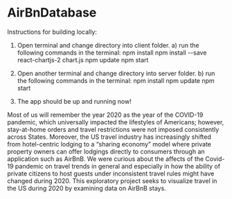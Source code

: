 # AirBnDatabase

Instructions for building locally:

1. Open terminal and change directory into client folder.
   a) run the following commands in the terminal:
        npm install
        npm install --save react-chartjs-2 chart.js
        npm update
        npm start

2. Open another terminal and change directory into server folder.
    b) run the following commands in the terminal:
        npm install
        npm update
        npm start

3. The app should be up and running now!


Most of us will remember the year 2020 as the year of the COVID-19 pandemic, which universally impacted the lifestyles of Americans; however, stay-at-home orders and travel restrictions were not imposed consistently across States.  Moreover, the US travel industry has increasingly shifted from hotel-centric lodging to a “sharing economy” model where private property owners can offer lodgings directly to consumers through an application such as AirBnB.  We were curious about the affects of the Covid-19 pandemic on travel trends in general and especially in how the ability of private citizens to host guests under inconsistent travel rules might have changed during 2020.  This exploratory project seeks to visualize travel in the US during 2020 by examining data on AirBnB stays.
